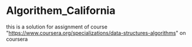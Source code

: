 # Algorithem_California
this is a solution for assignment of course "https://www.coursera.org/specializations/data-structures-algorithms"
on coursera 
